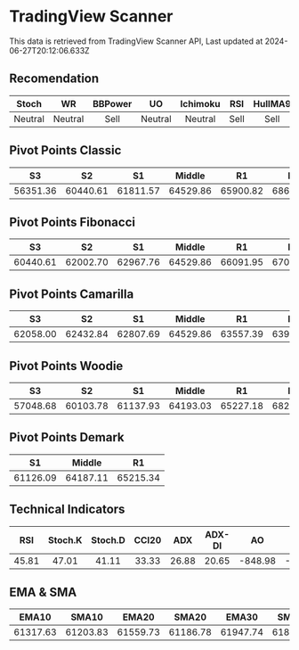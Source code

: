 # TradingView Scanner
This data is retrieved from TradingView Scanner API, Last updated at 2024-06-27T20:12:06.633Z

## Recomendation
| Stoch | WR | BBPower | UO | Ichimoku | RSI | HullMA9 |
| :---: | :---: | :---: | :---: | :---: | :---: | :---: |
| Neutral | Neutral | Sell | Neutral | Neutral | Sell | Sell |

## Pivot Points Classic
| S3 | S2 | S1 | Middle | R1 | R2 | R3 |
| :---: | :---: | :---: | :---: | :---: | :---: | :---: |
| 56351.36 | 60440.61 | 61811.57 | 64529.86 | 65900.82 | 68619.11 | 72708.36 |

## Pivot Points Fibonacci
| S3 | S2 | S1 | Middle | R1 | R2 | R3 |
| :---: | :---: | :---: | :---: | :---: | :---: | :---: |
| 60440.61 | 62002.70 | 62967.76 | 64529.86 | 66091.95 | 67057.01 | 68619.11 |

## Pivot Points Camarilla
| S3 | S2 | S1 | Middle | R1 | R2 | R3 |
| :---: | :---: | :---: | :---: | :---: | :---: | :---: |
| 62058.00 | 62432.84 | 62807.69 | 64529.86 | 63557.39 | 63932.24 | 64307.08 |

## Pivot Points Woodie
| S3 | S2 | S1 | Middle | R1 | R2 | R3 |
| :---: | :---: | :---: | :---: | :---: | :---: | :---: |
| 57048.68 | 60103.78 | 61137.93 | 64193.03 | 65227.18 | 68282.28 | 69316.43 |

## Pivot Points Demark
| S1 | Middle | R1 |
| :---: | :---: | :---: |
| 61126.09 | 64187.11 | 65215.34 |

## Technical Indicators
| RSI | Stoch.K | Stoch.D | CCI20 | ADX | ADX-DI | AO | Mom | MACD | MACD | W.R | HullMA9 |
| :---: | :---: | :---: | :---: | :---: | :---: | :---: | :---: | :---: | :---: | :---: | :---: |
| 45.81 | 47.01 | 41.11 | 33.33 | 26.88 | 20.65 | -848.98 | -238.38 | -444.52 | -587.35 | -52.98 | 61518.38 |

## EMA & SMA
| EMA10 | SMA10 | EMA20 | SMA20 | EMA30 | SMA30 | EMA50 | SMA50 | EMA100 | SMA100 | EMA200 | SMA200 |
| :---: | :---: | :---: | :---: | :---: | :---: | :---: | :---: | :---: | :---: | :---: | :---: |
| 61317.63 | 61203.83 | 61559.73 | 61186.78 | 61947.74 | 61849.07 | 62745.51 | 62944.71 | 64251.46 | 64678.92 | 65474.36 | 66870.36 |
